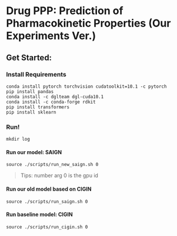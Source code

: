 
# Drug PPP: Prediction of Pharmacokinetic Properties (Our Experiments Ver.)

## Get Started:

### Install Requirements 
```
conda install pytorch torchvision cudatoolkit=10.1 -c pytorch
pip install pandas
conda install -c dglteam dgl-cuda10.1
conda install -c conda-forge rdkit
pip install transformers
pip install sklearn
```

### Run!
```
mkdir log
```

#### Run our model: SAIGN
```
source ./scripts/run_new_saign.sh 0
```
> Tips: number arg 0 is the gpu id

#### Run our old model based on CIGIN
```
source ./scripts/run_saign.sh 0
```

#### Run baseline model: CIGIN
```
source ./scripts/run_cigin.sh 0
```

